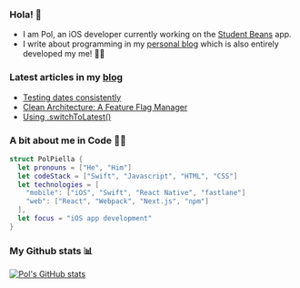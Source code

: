 ### Hola! 👋

* I am Pol, an iOS developer currently working on the [Student Beans](https://www.studentbeans.com/uk/apps) app.
* I write about programming in my [personal blog](https://www.polpiella.codes) which is also entirely developed my me! 🙋‍♂️

### Latest articles in my [blog](https://www.polpiella.codes)
- [Testing dates consistently](https://polpiella.codes/testing-dates-consistently)
- [Clean Architecture: A Feature Flag Manager](https://polpiella.codes/clean-architecture-a-feature-flag-provider)
- [Using .switchToLatest()](https://polpiella.codes/the-power-of-the-switchtolatest-operator)

### A bit about me in Code 🧑‍💻

```swift
struct PolPiella {
  let pronouns = ["He", "Him"]
  let codeStack = ["Swift", "Javascript", "HTML", "CSS"]
  let technologies = [
    "mobile": ["iOS", "Swift", "React Native", "fastlane"]
    "web": ["React", "Webpack", "Next.js", "npm"]
  ],
  let focus = "iOS app development"
}
```

### My Github stats 📊

[![Pol's GitHub stats](https://github-readme-stats.vercel.app/api?username=pol-piella)](https://github.com/anuraghazra/github-readme-stats)